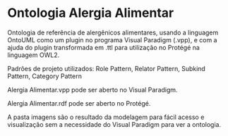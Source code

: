 # Ontologia Alergia Alimentar
Ontologia de referência de alergênicos alimentares, usando a linguagem OntoUML como um plugin no programa Visual Paradigm (.vpp), e com a ajuda do plugin transformada em .ttl para utilização no Protégé na linguagem OWL2.

Padrões de projeto utilizados: Role Pattern, Relator Pattern, Subkind Pattern, Category Pattern

Alergia Alimentar.vpp pode ser aberto no Visual Paradigm.

Alergia Alimentar.rdf pode ser aberto no Protégé.

A pasta imagens são o resultado da modelagem para fácil acesso e visualização sem a necessidade do Visual Paradigm para ver a ontologia.
